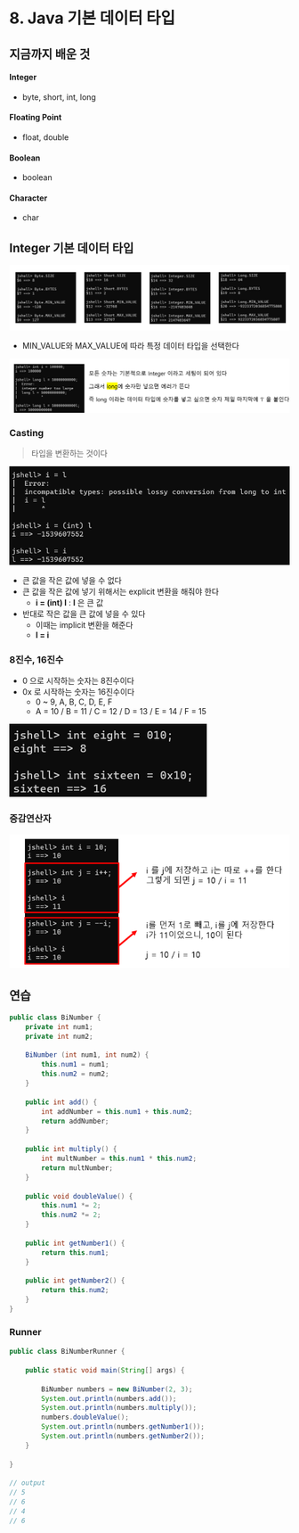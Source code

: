 # 8. Java 기본 데이터 타입





## 지금까지 배운 것

#### Integer

- byte, short, int, long

#### Floating Point

- float, double

#### Boolean

- boolean

#### Character

- char





## Integer 기본 데이터 타입

![image-20230516105848518](8_Java.assets/image-20230516105848518.png)

- MIN_VALUE와 MAX_VALUE에 따라 특정 데이터 타입을 선택한다



![image-20230516110408330](8_Java.assets/image-20230516110408330.png)





### Casting

> 타입을 변환하는 것이다

<img src="8_Java.assets/image-20230516110705946.png" alt="image-20230516110705946" style="zoom:80%;" />

- 큰 값을 작은 값에 넣을 수 없다
- 큰 값을 작은 값에 넣기 위해서는 explicit 변환을 해줘야 한다
  - **i = (int) l**  :  **l** 은 큰 값
- 반대로 작은 값을 큰 값에 넣을 수 있다
  - 이때는 implicit 변환을 해준다
  - **l = i**





### 8진수, 16진수

- 0 으로 시작하는 숫자는 8진수이다
- 0x 로 시작하는 숫자는 16진수이다
  - 0 ~ 9, A, B, C, D, E, F
  - A = 10 / B = 11 / C = 12 / D = 13 / E = 14 / F = 15

![image-20230516125627201](8_Java.assets/image-20230516125627201.png)







### 증감연산자

![image-20230516131148066](8_Java.assets/image-20230516131148066.png)





## 연습

```java
public class BiNumber {
	private int num1;
	private int num2;
	
	BiNumber (int num1, int num2) {
		this.num1 = num1;
		this.num2 = num2;
	}
	
	public int add() {
		int addNumber = this.num1 + this.num2;
		return addNumber;
	}
	
	public int multiply() {
		int multNumber = this.num1 * this.num2;
		return multNumber;
	}
	
	public void doubleValue() {
		this.num1 *= 2;
		this.num2 *= 2;
	}
	
	public int getNumber1() {
		return this.num1;
	}
	
	public int getNumber2() {
		return this.num2;
	}
}
```



### Runner

```java
public class BiNumberRunner {

	public static void main(String[] args) {
		
		BiNumber numbers = new BiNumber(2, 3);
		System.out.println(numbers.add());
		System.out.println(numbers.multiply());
		numbers.doubleValue();
		System.out.println(numbers.getNumber1());
		System.out.println(numbers.getNumber2());
	}

}

// output
// 5
// 6
// 4
// 6
```

